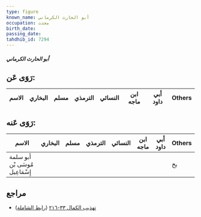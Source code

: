 ```yaml
---
type: figure
known_name: أبو الحارث الكرماني
occupation: محدث
birth_date:
passing_date:
tahdhib_id: 7294
---
```

##### أبو الحارث الكرماني

## رَوَى عَن:
| الاسم | البخاري | مسلم | الترمذي | النسائي | ابن ماجه | أبي داود | Others |
| ----- | ------- | ---- | ------- | ------- | -------- | -------- | ------ |
## رَوَى عَنه:
| الاسم                           | البخاري | مسلم | الترمذي | النسائي | ابن ماجه | أبي داود | Others |
| ------------------------------- | ------- | ---- | ------- | ------- | -------- | -------- | ------ |
| أبو سلمة مُوسَى بْن إِسْمَاعِيل |         |      |         |         |          |          | بخ     |
## مراجع
- [تهذيب الكمال ٣٣-٢١٦](obsidian://open?vault=Tahdhib-al-Kamal&file=Figures/٧٢٩٤-أبو%20الحارث%20الكرماني) ([رابط الشاملة](https://shamela.ws/book/3722/17887))